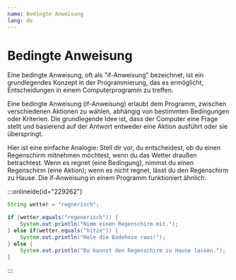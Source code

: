```yaml
---
name: Bedingte Anweisung
lang: de
---
```


# Bedingte Anweisung

Eine bedingte Anweisung, oft als "if-Anweisung" bezeichnet, ist ein grundlegendes Konzept in der Programmierung, das es ermöglicht, Entscheidungen in einem Computerprogramm zu treffen. 

Eine bedingte Anweisung (if-Anweisung) erlaubt dem Programm, zwischen verschiedenen Aktionen zu wählen, abhängig von bestimmten Bedingungen oder Kriterien. Die grundlegende Idee ist, dass der Computer eine Frage stellt und basierend auf der Antwort entweder eine Aktion ausführt oder sie überspringt.

Hier ist eine einfache Analogie: Stell dir vor, du entscheidest, ob du einen Regenschirm mitnehmen möchtest, wenn du das Wetter draußen betrachtest. Wenn es regnet (eine Bedingung), nimmst du einen Regenschirm (eine Aktion); wenn es nicht regnet, lässt du den Regenschirm zu Hause. Die if-Anweisung in einem Programm funktioniert ähnlich.

:::onlineide{id="229262"}

```java
String wetter = "regnerisch";

if (wetter.equals("regenerisch")) {
    System.out.println("Nimm einen Regenschirm mit.");
} else if(wetter.equals("hitze")) {
    System.out.println("Hole die Badehose raus!");
} else {
    System.out.println("Du kannst den Regenschirm zu Hause lassen.");
}
```

:::